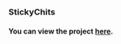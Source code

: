 

### StickyChits

#### You can view the project [here](https://samvits.github.io/StickyChits "Click me!").
